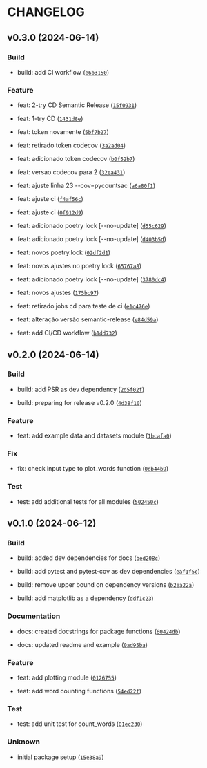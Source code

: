 # CHANGELOG



## v0.3.0 (2024-06-14)

### Build

* build: add CI workflow ([`e6b3150`](https://github.com/alfredocarneiro/pycountsac/commit/e6b3150ddb316b8b62bd4c131533e6e4b9a7e202))

### Feature

* feat: 2-try CD Semantic Release ([`15f0931`](https://github.com/alfredocarneiro/pycountsac/commit/15f0931d8526d0f90a10e7c3b62b4caf87314f0d))

* feat: 1-try CD ([`1431d8e`](https://github.com/alfredocarneiro/pycountsac/commit/1431d8eb7682ca6ffa7ebb5a9c3091a528652ee5))

* feat: token novamente ([`5bf7b27`](https://github.com/alfredocarneiro/pycountsac/commit/5bf7b2776309e755da8c95e965950b3e2bdca3c1))

* feat: retirado token codecov ([`3a2ad04`](https://github.com/alfredocarneiro/pycountsac/commit/3a2ad046adc311b34a1b771225cab3cfa1222a13))

* feat: adicionado token codecov ([`b0f52b7`](https://github.com/alfredocarneiro/pycountsac/commit/b0f52b70ed8bf09abd71635aea2f7cb58de1eb20))

* feat: versao codecov para 2 ([`32ea431`](https://github.com/alfredocarneiro/pycountsac/commit/32ea43110a1d7723e36c1d2625fe48faa0b5a733))

* feat: ajuste linha 23 --cov=pycountsac ([`a6a80f1`](https://github.com/alfredocarneiro/pycountsac/commit/a6a80f12c54261109ea9a1953e6bd57d9aa725b0))

* feat: ajuste ci ([`f4af56c`](https://github.com/alfredocarneiro/pycountsac/commit/f4af56c73e0430b00c56348131c6eda1a1697f69))

* feat: ajuste ci ([`0f912d9`](https://github.com/alfredocarneiro/pycountsac/commit/0f912d98addc4215eb2cb6b7337d8a56da3d60a3))

* feat: adicionado poetry lock [--no-update] ([`d55c629`](https://github.com/alfredocarneiro/pycountsac/commit/d55c6291001a2e88c9b8f585232387099432ef87))

* feat: adicionado poetry lock [--no-update] ([`d403b5d`](https://github.com/alfredocarneiro/pycountsac/commit/d403b5d84fd686a53b52f1d2bbecec44a8a4af43))

* feat: novos poetry.lock ([`02df2d1`](https://github.com/alfredocarneiro/pycountsac/commit/02df2d1b939afafae01eabeda230f389b96b9e9e))

* feat: novos ajustes no poetry lock ([`65767a8`](https://github.com/alfredocarneiro/pycountsac/commit/65767a8527698b329c7bc7c89cfbdef0991999e7))

* feat: adicionado poetry lock [--no-update] ([`3780dc4`](https://github.com/alfredocarneiro/pycountsac/commit/3780dc405fd8093da2cd3ffd3c36c7127f163f43))

* feat: novos ajustes ([`175bc97`](https://github.com/alfredocarneiro/pycountsac/commit/175bc9797075f5561afe4b0871acd271d397517b))

* feat: retirado jobs cd para teste de ci ([`e1c476e`](https://github.com/alfredocarneiro/pycountsac/commit/e1c476eba0d463ffc81c19d370f14a7cb4102377))

* feat: alteração versão semantic-release ([`e84d59a`](https://github.com/alfredocarneiro/pycountsac/commit/e84d59ae3eb4dc5c5f77d6724187b7c1d6fe714c))

* feat: add CI/CD workflow ([`b1dd732`](https://github.com/alfredocarneiro/pycountsac/commit/b1dd73234b73df235350c00971e56cc73e966fa9))


## v0.2.0 (2024-06-14)

### Build

* build: add PSR as dev dependency ([`2d5f02f`](https://github.com/alfredocarneiro/pycountsac/commit/2d5f02fd871fe11c2321d1caded93b249a04fd83))

* build: preparing for release v0.2.0 ([`4d38f10`](https://github.com/alfredocarneiro/pycountsac/commit/4d38f1004d4f533d0c704bff3c1d83dc10807fd3))

### Feature

* feat: add example data and datasets module ([`1bcafa0`](https://github.com/alfredocarneiro/pycountsac/commit/1bcafa0e5ae240e5850fae15cdb07f49c49aa061))

### Fix

* fix: check input type to plot_words function ([`0db44b9`](https://github.com/alfredocarneiro/pycountsac/commit/0db44b964dec019f7706efb7a9c7709df7b451ea))

### Test

* test: add additional tests for all modules ([`502450c`](https://github.com/alfredocarneiro/pycountsac/commit/502450cb45265574036da6eab7cbdb3afb3ce0aa))


## v0.1.0 (2024-06-12)

### Build

* build: added dev dependencies for docs ([`bed208c`](https://github.com/alfredocarneiro/pycountsac/commit/bed208c8c1639406451a6d9cb2250db0e8c08d80))

* build: add pytest and pytest-cov as dev dependencies ([`eaf1f5c`](https://github.com/alfredocarneiro/pycountsac/commit/eaf1f5c377b63685dcb331dbcb156456e93dcbcb))

* build: remove upper bound on dependency versions ([`b2ea22a`](https://github.com/alfredocarneiro/pycountsac/commit/b2ea22aed3ec308cc31dbf23dce82fe346ac63c8))

* build: add matplotlib as a dependency ([`ddf1c23`](https://github.com/alfredocarneiro/pycountsac/commit/ddf1c234915876f509b3f5a5371b5fe24833bb9b))

### Documentation

* docs: created docstrings for package functions ([`60424db`](https://github.com/alfredocarneiro/pycountsac/commit/60424dbf1afa3a1f24d0722e47458f9b50afca0c))

* docs: updated readme and example ([`0ad95ba`](https://github.com/alfredocarneiro/pycountsac/commit/0ad95ba3b53eecbcd2a177cfdd5ba2617c705844))

### Feature

* feat: add plotting module ([`0126755`](https://github.com/alfredocarneiro/pycountsac/commit/012675565c057dcaa844ff84804ee8753107b001))

* feat: add word counting functions ([`54ed22f`](https://github.com/alfredocarneiro/pycountsac/commit/54ed22ff68f187d030f863dc4e91aa7e0d94f162))

### Test

* test: add unit test for count_words ([`01ec230`](https://github.com/alfredocarneiro/pycountsac/commit/01ec23004cfbd6f6d22c7a28aee72a1f30203bef))

### Unknown

* initial package setup ([`15e38a9`](https://github.com/alfredocarneiro/pycountsac/commit/15e38a92b57e39de5d11e57a9c9772dedb33299c))
